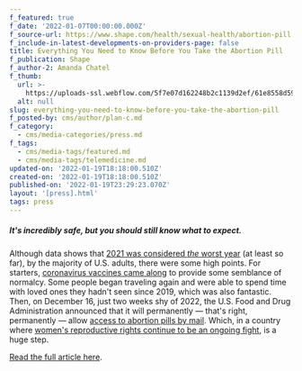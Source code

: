 ```yaml
---
f_featured: true
f_date: '2022-01-07T00:00:00.000Z'
f_source-url: https://www.shape.com/health/sexual-health/abortion-pill
f_include-in-latest-developments-on-providers-page: false
title: Everything You Need to Know Before You Take the Abortion Pill
f_publication: Shape
f_author-2: Amanda Chatel
f_thumb:
  url: >-
    https://uploads-ssl.webflow.com/5f7e07d162248b2c1139d2ef/61e8558d599bcc2cab2369cc_Screen%20Shot%202022-01-19%20at%2011.16.33%20AM.png
  alt: null
slug: everything-you-need-to-know-before-you-take-the-abortion-pill
f_posted-by: cms/author/plan-c.md
f_category:
  - cms/media-categories/press.md
f_tags:
  - cms/media-tags/featured.md
  - cms/media-tags/telemedicine.md
updated-on: '2022-01-19T18:18:00.510Z'
created-on: '2022-01-19T18:18:00.510Z'
published-on: '2022-01-19T23:29:23.070Z'
layout: '[press].html'
tags: press
---
```


##### It's incredibly safe, but you should still know what to expect.

Although data shows that [2021 was considered _the_ worst year](https://today.yougov.com/topics/politics/articles-reports/2021/12/23/us-adults-say-2021-was-one-worst-years) (at least so far), by the majority of U.S. adults, there were some high points. For starters, [coronavirus vaccines came along](https://www.shape.com/lifestyle/mind-and-body/common-questions-about-coronavirus-vaccine) to provide some semblance of normalcy. Some people began traveling again and were able to spend time with loved ones they hadn't seen since 2019, which was also fantastic. Then, on December 16, just two weeks shy of 2022, the U.S. Food and Drug Administration announced that it will permanently — that's right, permanently — allow [access to abortion pills by mail](https://www.fda.gov/drugs/postmarket-drug-safety-information-patients-and-providers/questions-and-answers-mifeprex). Which, in a country where [women's reproductive rights continue to be an ongoing fight](https://www.shape.com/lifestyle/mind-and-body/tiktok-texas-abortion-law), is a huge step.

[Read the full article here](https://www.shape.com/health/sexual-health/abortion-pill).
